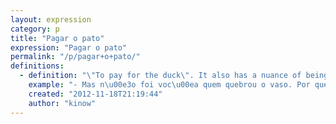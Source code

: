 ```yaml
---
layout: expression
category: p
title: "Pagar o pato"
expression: "Pagar o pato"
permalink: "/p/pagar+o+pato/"
definitions:
  - definition: "\"To pay for the duck\". It also has a nuance of being fooled into a bad situation, but not as bad as in \"[comprar gato por lebre]\". It is more of \"things happened, and by a combination of foolishness/naivete/randomness, I got stuck in a bad situation\"."
    example: "- Mas n\u00e3o foi voc\u00ea quem quebrou o vaso. Por que voc\u00ea vai pagar por ele?\n- Eu sempre acabo pagando o pato."
    created: "2012-11-18T21:19:44"
    author: "kinow"
---
```

